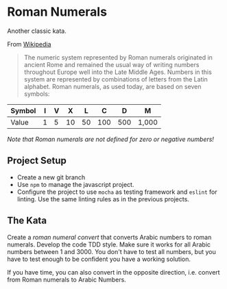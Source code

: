 # Roman Numerals

Another classic kata. 

From [Wikipedia](https://en.wikipedia.org/wiki/Roman_numerals)
> The numeric system represented by Roman numerals originated in ancient Rome and remained the usual way of writing numbers throughout Europe well into the Late Middle Ages. Numbers in this system are represented by combinations of letters from the Latin alphabet. Roman numerals, as used today, are based on seven symbols:

Symbol | I   | V   | X   | L   | C   | D   | M
---    | --- | --- | --- | --- | --- | --- | ---
Value  | 1   | 5   | 10  | 50  | 100 | 500 | 1,000

_Note that Roman numerals are not defined for zero or negative numbers!_

## Project Setup
- Create a new git branch
- Use `npm` to manage the javascript project.
- Configure the project to use `mocha` as testing framework and `eslint` for linting. Use the same linting rules as in the previous projects.

## The Kata
Create a _roman numeral convert_ that converts Arabic numbers to roman numerals. 
Develop the code TDD style.
Make sure it works for all Arabic numbers between 1 and 3000. You don't have to test all numbers, but you have to test enough to be confident you have a working solution.

If you have time, you can also convert in the opposite direction, i.e. convert from Roman numerals to Arabic Numbers.
